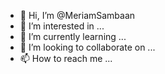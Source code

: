 - 👋 Hi, I’m @MeriamSambaan
- 👀 I’m interested in ...
- 🌱 I’m currently learning ...
- 💞️ I’m looking to collaborate on ...
- 📫 How to reach me ...

<!---
MeriamSambaan/MeriamSambaan is a ✨ special ✨ repository because its `README.md` (this file) appears on your GitHub profile.
You can click the Preview link to take a look at your changes.
--->
